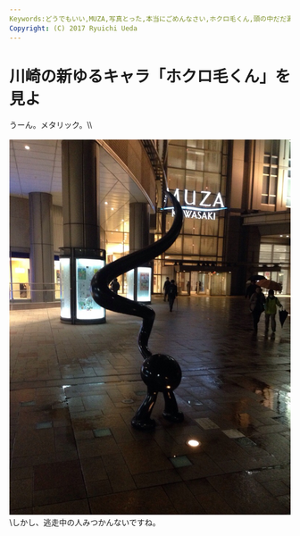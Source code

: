 ```yaml
---
Keywords:どうでもいい,MUZA,写真とった,本当にごめんなさい,ホクロ毛くん,頭の中だだ漏らし
Copyright: (C) 2017 Ryuichi Ueda
---
```


# 川崎の新ゆるキャラ「ホクロ毛くん」を見よ
うーん。メタリック。\\\\<br /><br /><a href="20140108-203449.jpg"><img src="20140108-203449.jpg" alt="20140108-203449.jpg" class="alignnone size-full" /></a>\\しかし、逃走中の人みつかんないですね。
